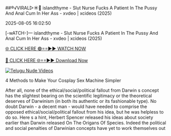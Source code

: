 ##®️√VIRAL▷☀️👄    islandthyme - Slut Nurse Fucks A Patient In The Pussy And Anal Cum In Her Ass - xvdeo &#124; xcideos (2025)

2025-08-05 16:02:50



[-wATCH-]—    islandthyme - Slut Nurse Fucks A Patient In The Pussy And Anal Cum In Her Ass - xvdeo &#124; xcideos (2025)

[🌐 CLICK HERE 🟢==►► WATCH NOW](https://www.youtucams.com/tracking/githubcom)

[🔴 CLICK HERE 🌐==►► Download Now](https://www.youtucams.com/tracking/githubcom)

[![Telugu Nude Videos](https://i.imgur.com/dJHk4Zq.gif)](https://www.youtucams.com/tracking/githubcom)



4 Methods to Make Your Cosplay Sex Machine Simpler

After all, none of the ethical/social/political fallout from Darwin s concept has the slightest bearing on the scientific legitimacy or the theoretical deserves of Darwinism (in both its authentic or its fashionable type). No doubt Darwin - a decent man - would have needed to comprise the opposed ethical/social/political fallout from his idea, but he was helpless to do so. Here s a hint, Herbert Spencer released his ideas about society earlier than Darwin released On The Origans Of Species. Indeed the political and social penalties of Darwinian concepts have yet to work themselves out